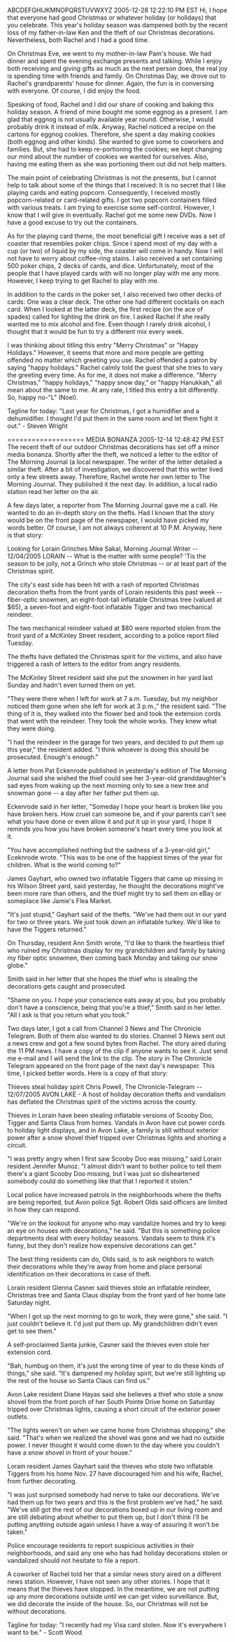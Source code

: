 ABCDEFGHIJKMNOPQRSTUVWXYZ
2005-12-28 12:22:10 PM EST 
Hi, I hope that everyone had good Christmas or whatever holiday (or holidays) that you celebrate. This year's holiday season was dampened both by the recent loss of my father-in-law Ken and the theft of our Christmas decorations. Nevertheless, both Rachel and I had a good time.

On Christmas Eve, we went to my mother-in-law Pam's house. We had dinner and spent the evening exchange presents and talking. While I enjoy both receiving and giving gifts as much as the next person does, the real joy is spending time with friends and family. On Christmas Day, we drove out to Rachel's grandparents' house for dinner. Again, the fun is in conversing with everyone. Of course, I did enjoy the food.

Speaking of food, Rachel and I did our share of cooking and baking this holiday season. A friend of mine bought me some eggnog as a present. I am glad that eggnog is not usually available year round. Otherwise, I would probably drink it instead of milk. Anyway, Rachel noticed a recipe on the cartons for eggnog cookies. Therefore, she spent a day making cookies (both eggnog and other kinds). She wanted to give some to coworkers and families. But, she had to keep re-portioning the cookies; we kept changing our mind about the number of cookies we wanted for ourselves. Also, having me eating them as she was portioning them out did not help matters.

The main point of celebrating Christmas is not the presents, but I cannot help to talk about some of the things that I received: It is no secret that I like playing cards and eating popcorn. Consequently, I received mostly popcorn-related or card-related gifts. I got two popcorn containers filled with various treats. I am trying to exercise some self-control. However, I know that I will give in eventually. Rachel got me some new DVDs. Now I have a good excuse to try out the containers.

As for the playing card theme, the most beneficial gift I receive was a set of coaster that resembles poker chips. Since I spend most of my day with a cup (or two) of liquid by my side, the coaster will come in handy. Now I will not have to worry about coffee-ring stains. I also received a set containing 500 poker chips, 2 decks of cards, and dice. Unfortunately, most of the people that I have played cards with will no longer play with me any more. However, I keep trying to get Rachel to play with me.

In addition to the cards in the poker set, I also received two other decks of cards: One was a clear deck. The other one had different cocktails on each card. When I looked at the latter deck, the first recipe (on the ace of spades) called for lighting the drink on fire. I asked Rachel if she really wanted me to mix alcohol and fire. Even though I rarely drink alcohol, I thought that it would be fun to try a different mix every week.

I was thinking about titling this entry "Merry Christmas" or "Happy Holidays." However, it seems that more and more people are getting offended no matter which greeting you use. Rachel offended a patron by saying "happy holidays." Rachel calmly told the guest that she tries to vary the greeting every time. As for me, it does not make a difference. "Merry Christmas," "happy holidays," "happy snow day," or "happy Hanukkah," all mean about the same to me. At any rate, I titled this entry a bit differently. So, happy no-"L" (Noel).

Tagline for today: "Last year for Christmas, I got a humidifier and a dehumidifier. I thought I'd put them in the same room and let them fight it out." - Steven Wright

===================
MEDIA BONANZA
2005-12-14 12:48:42 PM EST 
The recent theft of our outdoor Christmas decorations has set off a minor media bonanza. Shortly after the theft, we noticed a letter to the editor of The Morning Journal (a local newspaper. The writer of the letter detailed a similar theft. After a bit of investigation, we discovered that this writer lived only a few streets away. Therefore, Rachel wrote her own letter to The Morning Journal. They published it the next day. In addition, a local radio station read her letter on the air.

A few days later, a reporter from The Morning Journal gave me a call. He wanted to do an in-depth story on the thefts. Had I known that the story would be on the front page of the newspaper, I would have picked my words better. Of course, I am not always coherent at 10 P.M. Anyway, here is that story:

Looking for Lorain Grinches
Mike Sakal, Morning Journal Writer -- 12/04/2005
LORAIN -- What is the matter with some people?
'Tis the season to be jolly, not a Grinch who stole Christmas -- or at least part of the Christmas spirit.

The city's east side has been hit with a rash of reported Christmas decoration thefts from the front yards of Lorain residents this past week -- fiber-optic snowmen, an eight-foot-tall inflatable Christmas tree (valued at $65), a seven-foot and eight-foot inflatable Tigger and two mechanical reindeer.

The two mechanical reindeer valued at $80 were reported stolen from the front yard of a McKinley Street resident, according to a police report filed Tuesday.

The thefts have deflated the Christmas spirit for the victims, and also have triggered a rash of letters to the editor from angry residents.

The McKinley Street resident said she put the snowmen in her yard last Sunday and hadn't even turned them on yet.

"They were there when I left for work at 7 a.m. Tuesday, but my neighbor noticed them gone when she left for work at 3 p.m.," the resident said. "The thing of it is, they walked into the flower bed and took the extension cords that went with the reindeer. They took the whole works. They knew what they were doing.

"I had the reindeer in the garage for two years, and decided to put them up this year," the resident added. "I think whoever is doing this should be prosecuted. Enough's enough."

A letter from Pat Eckenrode published in yesterday's edition of The Morning Journal said she wished the thief could see her 3-year-old granddaughter's sad eyes from waking up the next morning only to see a new tree and snowman gone -- a day after her father put them up.

Eckenrode said in her letter, "Someday I hope your heart is broken like you have broken hers. How cruel can someone be, and if your parents can't see what you have done or even allow it and put it up in your yard, I hope it reminds you how you have broken someone's heart every time you look at it.

"You have accomplished nothing but the sadness of a 3-year-old girl," Eceknrode wrote. "This was to be one of the happiest times of the year for children. What is the world coming to?"

James Gayhart, who owned two inflatable Tiggers that came up missing in his Wilson Street yard, said yesterday, he thought the decorations might've been more rare than others, and the thief might try to sell them on eBay or someplace like Jamie's Flea Market.

"It's just stupid," Gayhart said of the thefts. "We've had them out in our yard for two or three years. We just took down an inflatable turkey. We'd like to have the Tiggers returned."

On Thursday, resident Ann Smith wrote, "I'd like to thank the heartless thief who ruined my Christmas display for my grandchildren and family by taking my fiber optic snowmen, then coming back Monday and taking our snow globe."

Smith said in her letter that she hopes the thief who is stealing the decorations gets caught and prosecuted.

"Shame on you. I hope your conscience eats away at you, but you probably don't have a conscience, being that you're a thief," Smith said in her letter. "All I ask is that you return what you took."

Two days later, I got a call from Channel 3 News and The Chronicle Telegram. Both of them also wanted to do stories. Channel 3 News sent out a news crew and got a few sound bytes from Rachel. The story aired during the 11 PM news. I have a copy of the clip if anyone wants to see it. Just send me e-mail and I will send the link to the clip. The story in The Chronicle Telegram appeared on the front page of the next day's newspaper. This time, I picked better words. Here is a copy of that story:

Thieves steal holiday spirit
Chris Powell, The Chronicle-Telegram -- 12/07/2005
AVON LAKE - A host of holiday decoration thefts and vandalism has deflated the Christmas spirit of the victims across the county.

Thieves in Lorain have been stealing inflatable versions of Scooby Doo, Tigger and Santa Claus from homes. Vandals in Avon have cut power cords to holiday light displays, and in Avon Lake, a family is still without exterior power after a snow shovel thief tripped over Christmas lights and shorting a circuit.

"I was pretty angry when I first saw Scooby Doo was missing," said Lorain resident Jennifer Munoz. "I almost didn't want to bother police to tell them there's a giant Scooby Doo missing, but I was just so disheartened somebody could do something like that that I reported it stolen."

Local police have increased patrols in the neighborhoods where the thefts are being reported, but Avon police Sgt. Robert Olds said officers are limited in how they can respond.

"We're on the lookout for anyone who may vandalize homes and try to keep an eye on houses with decorations," he said. "But this is something police departments deal with every holiday seasons. Vandals seem to think it's funny, but they don't realize how expensive decorations can get."

The best thing residents can do, Olds said, is to ask neighbors to watch their decorations while they're away from home and place personal identification on their decorations in case of theft.

Lorain resident Glenna Casner said thieves stole an inflatable reindeer, Christmas tree and Santa Claus display from the front yard of her home late Saturday night.

"When I got up the next morning to go to work, they were gone," she said. "I just couldn't believe it. I'd just put them up. My grandchildren didn't even get to see them."

A self-proclaimed Santa junkie, Casner said the thieves even stole her extension cord.

"Bah, humbug on them, it's just the wrong time of year to do these kinds of things," she said. "It's dampened my holiday spirit, but we're still lighting up the rest of the house so Santa Claus can find us."

Avon Lake resident Diane Hayas said she believes a thief who stole a snow shovel from the front porch of her South Pointe Drive home on Saturday tripped over Christmas lights, causing a short circuit of the exterior power outlets.

"The lights weren't on when we came home from Christmas shopping," she said. "That's when we realized the shovel was gone and we had no outside power. I never thought it would come down to the day where you couldn't have a snow shovel in front of your house."

Lorain resident James Gayhart said the thieves who stole two inflatable Tiggers from his home Nov. 27 have discouraged him and his wife, Rachel, from further decorating.

"I was just surprised somebody had nerve to take our decorations. We've had them up for two years and this is the first problem we've had," he said. "We've still got the rest of our decorations boxed up in our living room and are still debating about whether to put them up, but I don't think I'll be putting anything outside again unless I have a way of assuring it won't be taken."

Police encourage residents to report suspicious activities in their neighborhoods, and said any one who has had holiday decorations stolen or vandalized should not hesitate to file a report.

A coworker of Rachel told her that a similar news story aired on a different news station. However, I have not seen any other stories. I hope that it means that the thieves have stopped. In the meantime, we are not putting up any more decorations outside until we can get video surveillance. But, we did decorate the inside of the house. So, our Christmas will not be without decorations.

Tagline for today: "I recently had my Visa card stolen. Now it's everywhere I want to be." - Scott Wood